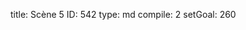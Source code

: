 title:          Scène 5
ID:             542
type:           md
compile:        2
setGoal:        260


